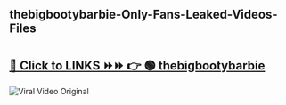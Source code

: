 
 ## thebigbootybarbie-Only-Fans-Leaked-Videos-Files

# <h2><a href="https://mediaupload.pro?thebigbootybarbie">🔗 Click to LINKS ⏩⏩ 👉 🟢 thebigbootybarbie </a></h2>

<a href="https://mediaupload.pro?thebigbootybarbie" rel="nofollow" data-target="animated-image.originalLink"><img src="https://i.ibb.co.com/xMMVF88/686577567.gif" alt="Viral Video Original" style="max-width: 100%; display: inline-block;" data-target="animated-image.originalImage"></a>